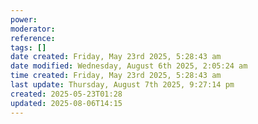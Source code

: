```yaml
---
power: 
moderator: 
reference: 
tags: []
date created: Friday, May 23rd 2025, 5:28:43 am
date modified: Wednesday, August 6th 2025, 2:05:24 am
time created: Friday, May 23rd 2025, 5:28:43 am
last update: Thursday, August 7th 2025, 9:27:14 pm
created: 2025-05-23T01:28
updated: 2025-08-06T14:15
---
```

